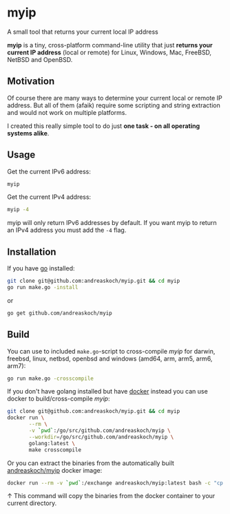 # myip

A small tool that returns your current local IP address

**myip** is a tiny, cross-platform command-line utility that just **returns your current IP address** (local or remote) for Linux, Windows, Mac, FreeBSD, NetBSD and OpenBSD.

## Motivation

Of course there are many ways to determine your current local or remote IP address. But all of them (afaik) require some scripting and string extraction and would not work on multiple platforms.

I created this really simple tool to do just **one task - on all operating systems alike**.

## Usage

Get the current IPv6 address:

```bash
myip
```

Get the current IPv4 address:

```bash
myip -4
```

myip will only return IPv6 addresses by default. If you want myip to return an IPv4 address you must add the `-4` flag.

## Installation

If you have [go](https://golang.org/) installed:

```bash
git clone git@github.com:andreaskoch/myip.git && cd myip
go run make.go -install
```

or

```bash
go get github.com/andreaskoch/myip
```

## Build

You can use to included `make.go`-script to cross-compile _myip_ for darwin, freebsd, linux, netbsd, openbsd and windows (amd64, arm, arm5, arm6, arm7):

```bash
go run make.go -crosscompile
```

If you don't have golang installed but have [docker](https://www.docker.com/) instead you can use docker to build/cross-compile _myip_:

```bash
git clone git@github.com:andreaskoch/myip.git && cd myip
docker run \
       --rm \
       -v `pwd`:/go/src/github.com/andreaskoch/myip \
       --workdir=/go/src/github.com/andreaskoch/myip \
       golang:latest \
       make crosscompile
```

Or you can extract the binaries from the automatically built [andreaskoch/myip](https://hub.docker.com/r/andreaskoch/allmark/) docker image:

```bash
docker run --rm -v `pwd`:/exchange andreaskoch/myip:latest bash -c "cp -a /go/src/github.com/andreaskoch/myip/bin/* /exchange"
```

↑ This command will copy the binaries from the docker container to your current directory.
